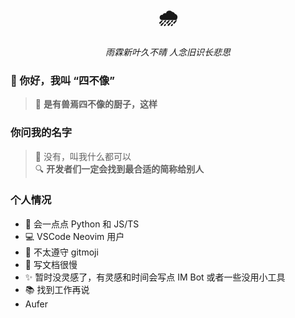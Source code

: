<div align="center">
  <h1>🌧️</h1>
  <i>雨霖新叶久不晴 人念旧识长悲思</i>
</div>

### 👋 你好，我叫 “四不像”  
> 🚀 **是有兽焉四不像的厨子，这样**

### 你问我的名字
> 🤔 没有，叫我什么都可以  
> 🔍 **开发者们一定会找到最合适的简称给别人**
 
### 个人情况  
- 🐍 会一点点 Python 和 JS/TS
- 💻 VSCode Neovim 用户
- 🚫 不太遵守 gitmoji
- 📝 写文档很慢
- ✨ 暂时没灵感了，有灵感和时间会写点 IM Bot 或者一些没用小工具
- 📚 找到工作再说
- Aufer
